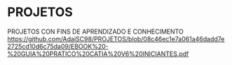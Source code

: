# PROJETOS
PROJETOS CON FINS DE APRENDIZADO E CONHECIMENTO
https://github.com/AdaiSC98/PROJETOS/blob/08c46ec1e7a061a46dadd7e2725cd10d6c75da09/EBOOK%20-%20GUIA%20PRATICO%20CATIA%20V6%20INICIANTES.pdf
